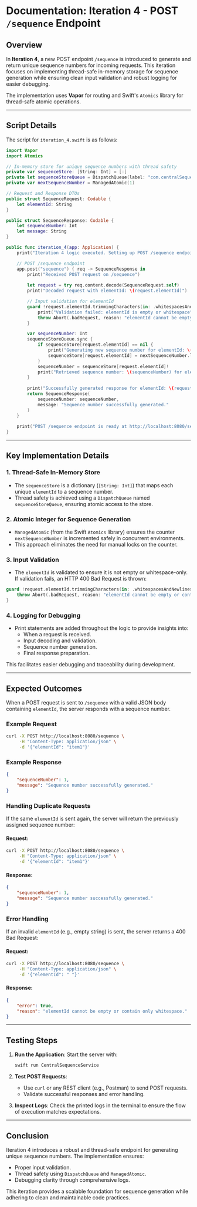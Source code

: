 # Documentation: Iteration 4 - POST `/sequence` Endpoint

## Overview
In **Iteration 4**, a new POST endpoint `/sequence` is introduced to generate and return unique sequence numbers for incoming requests. This iteration focuses on implementing thread-safe in-memory storage for sequence generation while ensuring clean input validation and robust logging for easier debugging.

The implementation uses **Vapor** for routing and Swift's `Atomics` library for thread-safe atomic operations.

---

## Script Details
The script for `iteration_4.swift` is as follows:

```swift
import Vapor
import Atomics

// In-memory store for unique sequence numbers with thread safety
private var sequenceStore: [String: Int] = [:]
private let sequenceStoreQueue = DispatchQueue(label: "com.centralSequenceService.sequenceStore")
private var nextSequenceNumber = ManagedAtomic(1)

// Request and Response DTOs
public struct SequenceRequest: Codable {
    let elementId: String
}

public struct SequenceResponse: Codable {
    let sequenceNumber: Int
    let message: String
}

public func iteration_4(app: Application) {
    print("Iteration 4 logic executed. Setting up POST /sequence endpoint...")

    // POST /sequence endpoint
    app.post("sequence") { req -> SequenceResponse in
        print("Received POST request on /sequence")
        
        let request = try req.content.decode(SequenceRequest.self)
        print("Decoded request with elementId: \(request.elementId)")

        // Input validation for elementId
        guard !request.elementId.trimmingCharacters(in: .whitespacesAndNewlines).isEmpty else {
            print("Validation failed: elementId is empty or whitespace")
            throw Abort(.badRequest, reason: "elementId cannot be empty or contain only whitespace.")
        }

        var sequenceNumber: Int
        sequenceStoreQueue.sync {
            if sequenceStore[request.elementId] == nil {
                print("Generating new sequence number for elementId: \(request.elementId)")
                sequenceStore[request.elementId] = nextSequenceNumber.loadThenWrappingIncrement(ordering: .relaxed)
            }
            sequenceNumber = sequenceStore[request.elementId]!
            print("Retrieved sequence number: \(sequenceNumber) for elementId: \(request.elementId)")
        }
        
        print("Successfully generated response for elementId: \(request.elementId)")
        return SequenceResponse(
            sequenceNumber: sequenceNumber,
            message: "Sequence number successfully generated."
        )
    }
    
    print("POST /sequence endpoint is ready at http://localhost:8080/sequence")
}
```

---

## Key Implementation Details

### 1. **Thread-Safe In-Memory Store**
- The `sequenceStore` is a dictionary (`[String: Int]`) that maps each unique `elementId` to a sequence number.
- Thread safety is achieved using a `DispatchQueue` named `sequenceStoreQueue`, ensuring atomic access to the store.

### 2. **Atomic Integer for Sequence Generation**
- `ManagedAtomic` (from the Swift `Atomics` library) ensures the counter `nextSequenceNumber` is incremented safely in concurrent environments.
- This approach eliminates the need for manual locks on the counter.

### 3. **Input Validation**
- The `elementId` is validated to ensure it is not empty or whitespace-only. If validation fails, an HTTP 400 Bad Request is thrown:

```swift
guard !request.elementId.trimmingCharacters(in: .whitespacesAndNewlines).isEmpty else {
    throw Abort(.badRequest, reason: "elementId cannot be empty or contain only whitespace.")
}
```

### 4. **Logging for Debugging**
- Print statements are added throughout the logic to provide insights into:
    - When a request is received.
    - Input decoding and validation.
    - Sequence number generation.
    - Final response preparation.

This facilitates easier debugging and traceability during development.

---

## Expected Outcomes
When a POST request is sent to `/sequence` with a valid JSON body containing `elementId`, the server responds with a sequence number.

### **Example Request**
```bash
curl -X POST http://localhost:8080/sequence \
     -H "Content-Type: application/json" \
     -d '{"elementId": "item1"}'
```

### **Example Response**
```json
{
    "sequenceNumber": 1,
    "message": "Sequence number successfully generated."
}
```

### **Handling Duplicate Requests**
If the same `elementId` is sent again, the server will return the previously assigned sequence number:

#### Request:
```bash
curl -X POST http://localhost:8080/sequence \
     -H "Content-Type: application/json" \
     -d '{"elementId": "item1"}'
```

#### Response:
```json
{
    "sequenceNumber": 1,
    "message": "Sequence number successfully generated."
}
```

### **Error Handling**
If an invalid `elementId` (e.g., empty string) is sent, the server returns a 400 Bad Request:

#### Request:
```bash
curl -X POST http://localhost:8080/sequence \
     -H "Content-Type: application/json" \
     -d '{"elementId": " "}'
```

#### Response:
```json
{
    "error": true,
    "reason": "elementId cannot be empty or contain only whitespace."
}
```

---

## Testing Steps
1. **Run the Application**:
   Start the server with:
   ```bash
   swift run CentralSequenceService
   ```

2. **Test POST Requests**:
   - Use `curl` or any REST client (e.g., Postman) to send POST requests.
   - Validate successful responses and error handling.

3. **Inspect Logs**:
   Check the printed logs in the terminal to ensure the flow of execution matches expectations.

---

## Conclusion
Iteration 4 introduces a robust and thread-safe endpoint for generating unique sequence numbers. The implementation ensures:
- Proper input validation.
- Thread safety using `DispatchQueue` and `ManagedAtomic`.
- Debugging clarity through comprehensive logs.

This iteration provides a scalable foundation for sequence generation while adhering to clean and maintainable code practices.

